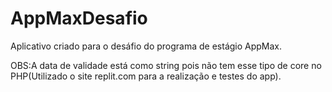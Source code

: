 # AppMaxDesafio

Aplicativo criado para o desáfio do programa de estágio AppMax.

OBS:A data de validade está como string pois não tem esse tipo de core no PHP(Utilizado o site replit.com para a realização e testes do app).
